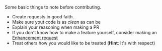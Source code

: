 Some basic things to note before contributing. <br>
-  Create requests in good faith. <br>
- Make sure yout code is as *clean* as can be <br>
- Explain your reasoning when making a PR <br>
- If you don't know how to make a feature yourself, consider making an [Enhancement request](https://github.com/Tech-TTGames/Tickets-Plus/issues/new?assignees=&labels=enhancement%2C+Feature&template=enhancement.md&title=)
- Treat others how you would like to be treated (**Hint**: It's with respect)
